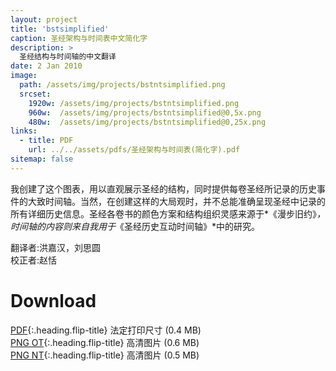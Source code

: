 ```yaml
---
layout: project
title: 'bstsimplified'
caption: 圣经架构与时间表中文简化字
description: >
  圣经结构与时间轴的中文翻译
date: 2 Jan 2010
image: 
  path: /assets/img/projects/bstntsimplified.png
  srcset: 
    1920w: /assets/img/projects/bstntsimplified.png
    960w:  /assets/img/projects/bstntsimplified@0,5x.png
    480w:  /assets/img/projects/bstntsimplified@0,25x.png
links:
  - title: PDF
    url: ../../assets/pdfs/圣经架构与时间表(简化字).pdf
sitemap: false
---
```

我创建了这个图表，用以直观展示圣经的结构，同时提供每卷圣经所记录的历史事件的大致时间轴。当然，在创建这样的大局观时，并不总能准确呈现圣经中记录的所有详细历史信息。圣经各卷书的颜色方案和结构组织灵感来源于*《漫步旧约》*，时间轴的内容则来自我用于*《圣经历史互动时间轴》*中的研究。

翻译者:洪嘉汉，刘思圆  
校正者:赵恬

# Download
[PDF](../../assets/pdfs/圣经架构与时间表(简化字).pdf){:.heading.flip-title} <span class="icon-file-pdf"></span> 法定打印尺寸 (0.4 MB)  
[PNG OT](../assets/img/hd/bstothdsimplified.png){:.heading.flip-title} <span class="icon-file-picture"></span> 高清图片 (0.6 MB)  
[PNG NT](../assets/img/hd/bstnthdsimplified.png){:.heading.flip-title} <span class="icon-file-picture"></span> 高清图片 (0.5 MB)